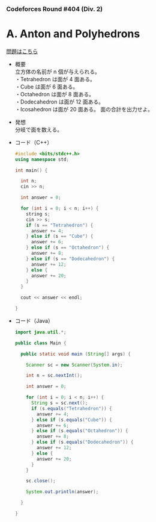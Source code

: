 ### Codeforces Round #404 (Div. 2)

# A. Anton and Polyhedrons

  [問題はこちら](https://codeforces.com/problemset/problem/785/A)
  
- 概要<br>
  立方体の名前が n 個が与えられる。<br>
  ・Tetrahedron は面が 4 面ある。<br>
  ・Cube は面が 6 面ある。<br>
  ・Octahedron は面が 8 面ある。<br>
  ・Dodecahedron は面が 12 面ある。<br>
  ・Icosahedron は面が 20 面ある。
  面の合計を出力せよ。
  
- 発想<br>
  分岐で面を数える。
  
  
- コード（C++）

  ```cpp
  #include <bits/stdc++.h>
  using namespace std;

  int main() {

    int n;
    cin >> n;

    int answer = 0;

    for (int i = 0; i < n; i++) {
      string s;
      cin >> s;
      if (s == "Tetrahedron") {
        answer += 4;
      } else if (s == "Cube") {
        answer += 6;
      } else if (s == "Octahedron") {
        answer += 8;
      } else if (s == "Dodecahedron") {
        answer += 12;
      } else {
        answer += 20;
      }
    }

    cout << answer << endl;

  }
  ```
  
- コード（Java）

  ```java
  import java.util.*;

  public class Main {

    public static void main (String[] args) {

      Scanner sc = new Scanner(System.in);

      int n = sc.nextInt();

      int answer = 0;

      for (int i = 0; i < n; i++) {
        String s = sc.next(); 
        if (s.equals("Tetrahedron")) {
          answer += 4;
        } else if (s.equals("Cube")) {
          answer += 6;
        } else if (s.equals("Octahedron")) {
          answer += 8;
        } else if (s.equals("Dodecahedron")) {
          answer += 12;
        } else {
          answer += 20;
        }
      }

      sc.close();

      System.out.println(answer);

    }

  }
  ```
    